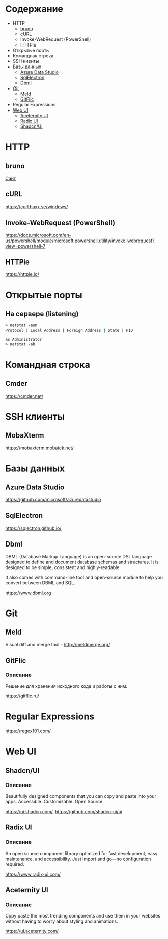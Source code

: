 # Содержание
* HTTP
  * [bruno](#bruno)
  * cURL
  * Invoke-WebRequest (PowerShell)
  * HTTPie
* Открытые порты
* Командная строка
* SSH киенты
* [Базы данных](#базы-данных)
  * [Azure Data Studio](#)
  * [SqlElectron](#)
  * [Dbml](#)
* [Git](#git)
  * [Meld](#meld)
  * [GitFlic](#gitflic)
* Regular Expressions
* [Web UI](#web-ui)
  * [Aceternity UI](#aceternity-ui)
  * [Radix UI](#radix-ui)
  * [Shadcn/UI](#shadcnui)
# HTTP
## bruno
[Сайт](https://www.usebruno.com)
## cURL
https://curl.haxx.se/windows/
## Invoke-WebRequest (PowerShell)  
https://docs.microsoft.com/en-us/powershell/module/microsoft.powershell.utility/invoke-webrequest?view=powershell-7
## HTTPie
https://httpie.io/
# Открытые порты
## На сервере (listening)
```cmd
> netstat -aon
Protocol | Local Address | Foreign Address | State | PID

as Administrator
> netstat -ab 
```
# Командная строка
## Cmder
https://cmder.net/

# SSH клиенты
## MobaXterm
https://mobaxterm.mobatek.net/

# Базы данных
## Azure Data Studio
https://github.com/microsoft/azuredatastudio
## SqlElectron
https://sqlectron.github.io/
## Dbml
DBML (Database Markup Language) is an open-source DSL language designed to define and document database schemas and structures. It is designed to be simple, consistent and highly-readable.

It also comes with command-line tool and open-source module to help you convert between DBML and SQL.

https://www.dbml.org

# Git
## Meld
Visual diff and merge tool - http://meldmerge.org/
## GitFlic
### Описание
Решение для хранения исходного кода и работы с ним.

https://gitflic.ru/

# Regular Expressions
https://regex101.com/

# Web UI

## Shadcn/UI
### Описание
Beautifully designed components that you can copy and paste into your apps. Accessible. Customizable. Open Source. 

https://ui.shadcn.com/, https://github.com/shadcn-ui/ui

## Radix UI
### Описание
An open source component library optimized for fast development, easy maintenance, and accessibility. Just import and go—no configuration required.

https://www.radix-ui.com/

## Aceternity UI
### Описание
Copy paste the most trending components and use them in your websites without having to worry about styling and animations.

https://ui.aceternity.com/
